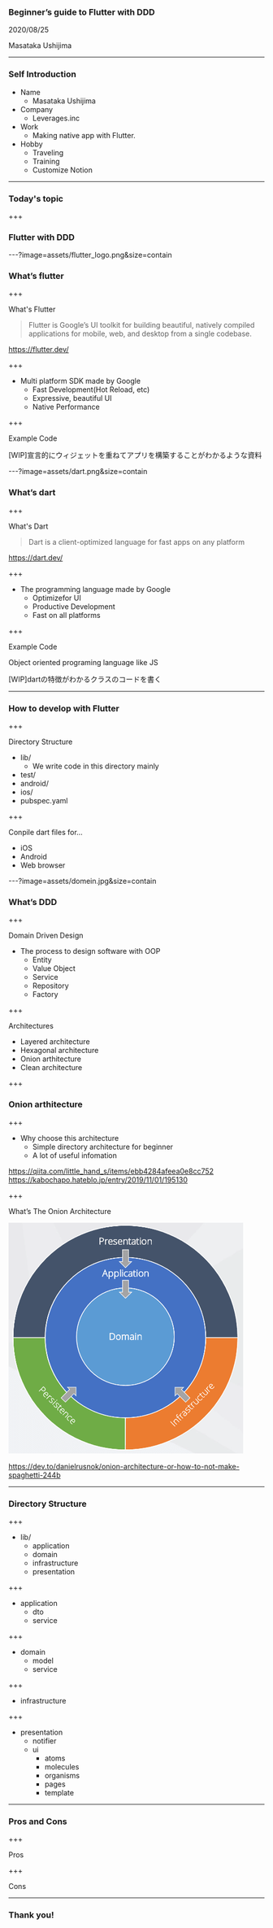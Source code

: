 ### Beginner’s guide to Flutter with DDD

2020/08/25

Masataka Ushijima

---

### Self Introduction

- Name
  - Masataka Ushijima
- Company
  - Leverages.inc
- Work
  - Making native app with Flutter.
- Hobby
  - Traveling
  - Training
  - Customize Notion

---

### Today's topic

+++

### Flutter with DDD

---?image=assets/flutter_logo.png&size=contain

### What’s flutter

+++

What's Flutter

> Flutter is Google’s UI toolkit for building beautiful, natively compiled applications for mobile, web, and desktop from a single codebase.

https://flutter.dev/

+++

- Multi platform SDK made by Google
  - Fast Development(Hot Reload, etc)
  - Expressive, beautiful UI
  - Native Performance

+++

Example Code

[WIP]宣言的にウィジェットを重ねてアプリを構築することがわかるような資料


---?image=assets/dart.png&size=contain

### What’s dart

+++

What's Dart

> Dart is a client-optimized language for fast apps on any platform

https://dart.dev/

+++

- The programming language made by Google
  - Optimizefor UI
  - Productive Development
  - Fast on all platforms

+++

Example Code

Object oriented programing language like JS

[WIP]dartの特徴がわかるクラスのコードを書く

---

### How to develop with Flutter

+++

Directory Structure
- lib/
  - We write code in this directory mainly
- test/
- android/
- ios/
- pubspec.yaml

+++

Conpile dart files for...

- iOS
- Android
- Web browser

---?image=assets/domein.jpg&size=contain

### What’s DDD

+++

Domain Driven Design
- The process to design software with OOP
  - Entity
  - Value Object
  - Service
  - Repository
  - Factory

+++

Architectures

- Layered architecture
- Hexagonal architecture
- Onion arthitecture
- Clean architecture

+++

### Onion arthitecture

+++

- Why choose this architecture
  - Simple directory architecture for beginner
  - A lot of useful infomation

https://qiita.com/little_hand_s/items/ebb4284afeea0e8cc752
https://kabochapo.hateblo.jp/entry/2019/11/01/195130

+++

What’s The Onion Architecture

![height=400](assets/onion.png)

https://dev.to/danielrusnok/onion-architecture-or-how-to-not-make-spaghetti-244b

---

### Directory Structure

+++

- lib/
  - application
  - domain
  - infrastructure
  - presentation

+++

- application
  - dto
  - service

+++

- domain
  - model
  - service

+++

- infrastructure

+++

- presentation
  - notifier
  - ui
    - atoms
    - molecules
    - organisms
    - pages
    - template

---

### Pros and Cons

+++

Pros

+++

Cons

---

### Thank you!
